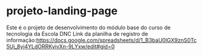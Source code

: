 # projeto-landing-page
Este é o projeto de desenvolvimento do módulo base do curso de tecnologia da Escola DNC 
Link da planilha de registro de informação:https://docs.google.com/spreadsheets/d/1_B3baU0lGX9znS0Tc5Uj_8yj4YLdORRKyivXn-9LYxw/edit#gid=0
